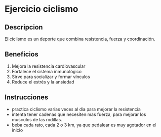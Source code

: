 # Ejercicio ciclismo

## Descripcion
El ciclismo es un deporte que combina resistencia, fuerza y coordinación.

## Beneficios
1. Mejora la resistencia cardiovascular
2. Fortalece el sistema inmunológico
3. Sirve para socializar y formar vínculos
4. Reduce el estrés y la ansiedad

## Instrucciones
- practica ciclismo varias veces al dia para mejorar la resistencia
- intenta tener cadenas que necesiten mas fuerza, para mejorar los musculos de las rodillas.
- beba cada rato, cada 2 o 3 km, ya que pedalear es muy agotador en el inicio


